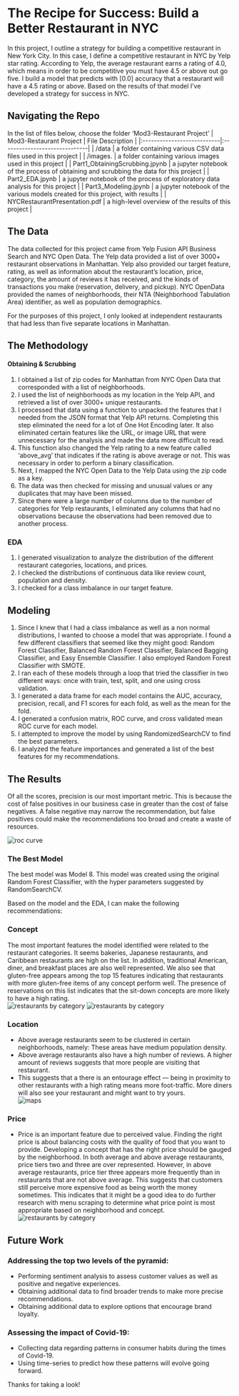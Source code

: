 # The Recipe for Success: Build a Better Restaurant in NYC
In this project, I outline a strategy for building a competitive restaurant in New York City. In this case, I define a competitive restaurant in NYC by Yelp star rating. According to Yelp, the average restaurant earns a rating of 4.0, which means in order to be competitive you must have 4.5 or above out go five. I build a model that predicts with [0.0] accuracy that a restaurant will have a 4.5 rating or above. Based on the results of that model I’ve developed a strategy for success in NYC.

## Navigating the Repo
In the list of files below, choose the folder  ‘Mod3-Restaurant Project’
| Mod3-Restaurant Project    | File Description              |
|:---------------------------|:------------------------------|
| /data                      |  a folder containing various CSV data files used in this project |
| /images.                   | a folder containing various images used in this project          |
| Part1_ObtainingScrubbing.jpynb | a jupyter notebook of the process of obtaining and scrubbing the data for this project  |
| Part2_EDA.jpynb                | a jupyter notebook of the process of exploratory data analysis for this project  |
| Part3_Modeling.jpynb           | a jupyter notebook of the various models created for this project, with results  |
| NYCRestaurantPresentation.pdf  | a high-level overview of the results of this project  |


## The Data
The data collected for this project came from Yelp Fusion API Business Search and NYC Open Data. The Yelp data provided a list of over 3000+ restaurant observations in Manhattan. Yelp also provided our target feature, rating, as well as information about the restaurant’s location, price, category, the amount of reviews it has received, and the kinds of transactions you make (reservation, delivery, and pickup).  NYC OpenData provided the names of neighborhoods, their NTA (Neighborhood Tabulation Area) identifier, as well as population demographics. 

For the purposes of this project, I only looked at independent restaurants that had less than five separate locations in Manhattan. 

## The Methodology
#### Obtaining & Scrubbing
1. I obtained a list of zip codes for Manhattan from NYC Open Data that corresponded with a list of neighborhoods.
2. I used the list of neighborhoods as my location in the Yelp API, and retrieved a list of over 3000+ unique restaurants.
3. I processed that data using a function to unpacked the features that I needed from the JSON format that Yelp API returns. Completing this step eliminated the need for a lot of One Hot Encoding later. It also eliminated certain features like the URL, or image URL that were unnecessary for the analysis and made the data more difficult to read.
4. This function also changed the Yelp rating to a new feature called ‘above_avg’ that indicates if the rating is above average or not. This was necessary in order to perform a binary classification.
5. Next, I mapped the NYC Open Data to the Yelp Data using the zip code as a key.
6. The data was then checked for missing and unusual values or any duplicates that may have been missed.
7.  Since there were a large number of columns due to the number of categories for Yelp restaurants,  I eliminated any columns that had no observations because the observations had been removed due to another process.

### EDA
1. I generated visualization to analyze the distribution of the different restaurant categories, locations, and prices.
2. I checked the distributions of continuous data like review count, population and density.
3. I checked for a class imbalance in our target feature.

## Modeling
1. Since I knew that I had a class imbalance as well as a non normal distributions,  I wanted to choose a model that was appropriate. I found a few different classifiers that seemed like they might good: Random Forest Classifier, Balanced Random Forest Classifier, Balanced Bagging Classifier, and Easy Ensemble Classifier. I also employed Random Forest Classifier with SMOTE.
2. I ran each of these models through a loop that tried the classifier in two different ways: once with train, test, split,  and one using cross validation.
3. I generated a data frame for each model contains the AUC, accuracy, precision, recall, and F1 scores for each fold, as well as the mean for the fold.
4. I generated a confusion matrix, ROC curve, and cross validated mean ROC curve for each model.
5. I attempted to improve the model by using RandomizedSearchCV to find the best parameters.
6. I analyzed the feature importances and generated a list of the best features for my recommendations.

## The Results
Of all the scores, precision is our most important metric. This is because the cost of false positives in our business case in greater than the cost of false negatives. A false negative may narrow the recommendation, but false positives could make the recommendations too broad and create a waste of resources.        

![roc curve](Mod3-RestaurantProject/images/ROC.png)

### The Best Model
The best model was Model 8. This model was created using the original Random Forest Classifier, with the hyper parameters suggested by RandomSearchCV.

Based on the model and the EDA, I can make the following recommendations:

### Concept
The most important features the model identified were related to the restaurant categories. It seems bakeries,  Japanese restaurants, and Caribbean restaurants are high on the list. In addition, traditional American, diner, and breakfast places are also well represented. We also see that gluten-free appears among the top 15 features indicating that restaurants with more gluten-free items of any concept perform well. The presence of reservations on this list indicates that the sit-down concepts are more likely to have a high rating.       
![restaurants by category](Mod3-RestaurantProject/images/restaurant_by_category.png)
![restaurants by category](Mod3-RestaurantProject/images/top10.png)

### Location
* Above average restaurants seem to be clustered in certain neighborhoods, namely: These areas have medium population density. 
* Above average restaurants also have a high number of reviews. A higher amount of reviews suggests that more people are visiting that restaurant.
* This suggests that a there is an entourage effect — being in proximity to other restaurants with a high rating means more foot-traffic. More diners will also see your restaurant and might want to try yours.      
![maps](Mod3-RestaurantProject/images/maps.png)

### Price
* Price is an important feature due to perceived value. Finding the right price is about balancing costs with the quality of food that you want to provide. Developing a concept that has the right price should be gauged by the neighborhood. In both average and above average restaurants, price tiers two and three are over represented. However, in above average restaurants, price tier three appears more frequently than in restaurants that are not above average. This suggests that customers still perceive more expensive food as being worth the money sometimes. This indicates that it might be a good idea to do further research with menu scraping to determine what price point is most appropriate based on neighborhood and concept.       
![restaurants by category](Mod3-RestaurantProject/images/Restaurant_Price_Frequencies.png)


## Future Work
### Addressing the top two levels of the pyramid:
* Performing sentiment analysis to assess customer values as well as positive and negative experiences.
* Obtaining additional data to find broader trends to make more precise recommendations.
* Obtaining additional data to explore options that encourage brand loyalty.

### Assessing the impact of Covid-19:
* Collecting data regarding patterns in consumer habits during the times of Covid-19.
* Using time-series to predict how these patterns will evolve going forward.

Thanks for taking a look!


